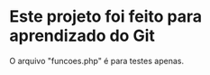 <h1>Este projeto foi feito para aprendizado do Git</h1>

<p>O arquivo "funcoes.php" é para testes apenas.</p>